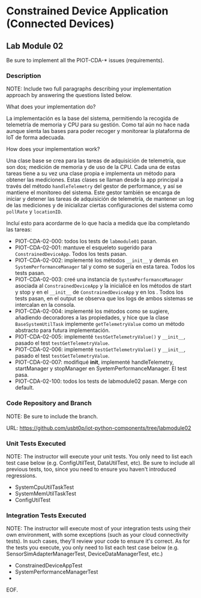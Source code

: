 # Constrained Device Application (Connected Devices)

## Lab Module 02

Be sure to implement all the PIOT-CDA-* issues (requirements).

### Description

NOTE: Include two full paragraphs describing your implementation approach by answering the questions listed below.

What does your implementation do?

La implementación es la base del sistema, permitiendo la recogida de telemetría de memoria y CPU para su gestión. Como tal aún no hace nada aunque sienta las bases para poder recoger y monitorear la plataforma de IoT de forma adecuada.

How does your implementation work?

Una clase base se crea para las tareas de adquisición de telemetría, que son dos; 
medición de memoria y de uso de la CPU. Cada una de estas tareas tiene a su vez una clase propia e implementa un método 
para obtener las mediciones. Estas clases se llaman desde la app principal a 
través del método `handleTelemetry` del gestor de performance, y así se mantiene el monitoreo del sistema.
Este gestor también se encarga de iniciar y detener las tareas de adquisición de telemetría, 
de mantener un log de las mediciones y de inicializar ciertas configuraciones del sistema como `pollRate`
y `locationID`.

Incluí esto para acordarme de lo que hacía a medida que iba completando las tareas:
- PIOT-CDA-02-000: todos los tests de `labmodule01` pasan.
- PIOT-CDA-02-001: mantuve el esqueleto sugerido para `ConstrainedDeviceApp`. Todos los tests pasan.
- PIOT-CDA-02-002: implementé los métodos `__init__` y demás en `SystemPerformanceManager` tal y como se sugería en esta tarea. Todos los tests pasan.
- PIOT-CDA-02-003: creé una instancia de `SystemPerformanceManager` asociada al `ConstrainedDeviceApp` y la inicialicé en los métodos de start y stop y en el `__init__` de `ConstrainedDeviceApp` y en los . Todos los tests pasan, en el output se observa que los logs de ambos sistemas se intercalan en la consola.
- PIOT-CDA-02-004: implementé los métodos como se sugiere, añadiendo decoradores a las propiedades, y hice que la clase `BaseSystemUtilTask` implemente `getTelemetryValue` como un método abstracto para futura implementación.
- PIOT-CDA-02-005: implementé `testGetTelemetryValue()` y `__init__`, pasado el test `testGetTelemetryValue`.
- PIOT-CDA-02-006: implementé `testGetTelemetryValue()` y `__init__`, pasado el test `testGetTelemetryValue`.
- PIOT-CDA-02-007: modifiqué __init__, implementé handleTelemetry, startManager y stopManager en SyetemPerformanceManager. El test pasa.
- PIOT-CDA-02-100: todos los tests de labmodule02 pasan. Merge con default.

### Code Repository and Branch

NOTE: Be sure to include the branch.

URL: https://github.com/usbt0p/iot-python-components/tree/labmodule02

### Unit Tests Executed

NOTE: The instructor will execute your unit tests. You only need to list each test case below
(e.g. ConfigUtilTest, DataUtilTest, etc). Be sure to include all previous tests, too,
since you need to ensure you haven't introduced regressions.

- SystemCpuUtilTaskTest
- SystemMemUtilTaskTest
- ConfigUtilTest

### Integration Tests Executed

NOTE: The instructor will execute most of your integration tests using their own environment, with
some exceptions (such as your cloud connectivity tests). In such cases, they'll review
your code to ensure it's correct. As for the tests you execute, you only need to list each
test case below (e.g. SensorSimAdapterManagerTest, DeviceDataManagerTest, etc.)

- ConstrainedDeviceAppTest
- SystemPerformanceManagerTest
- 

EOF.
